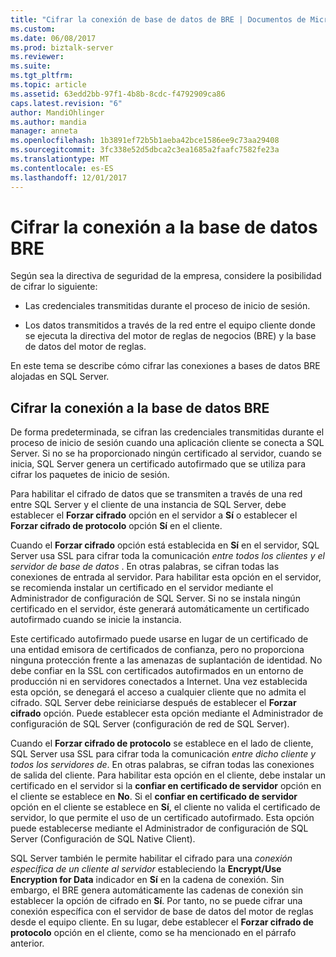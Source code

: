 ```yaml
---
title: "Cifrar la conexión de base de datos de BRE | Documentos de Microsoft"
ms.custom: 
ms.date: 06/08/2017
ms.prod: biztalk-server
ms.reviewer: 
ms.suite: 
ms.tgt_pltfrm: 
ms.topic: article
ms.assetid: 63edd2bb-97f1-4b8b-8cdc-f4792909ca86
caps.latest.revision: "6"
author: MandiOhlinger
ms.author: mandia
manager: anneta
ms.openlocfilehash: 1b3891ef72b5b1aeba42bce1586ee9c73aa29408
ms.sourcegitcommit: 3fc338e52d5dbca2c3ea1685a2faafc7582fe23a
ms.translationtype: MT
ms.contentlocale: es-ES
ms.lasthandoff: 12/01/2017
---
```

# <a name="encrypt-the-connection-to-the-bre-database"></a>Cifrar la conexión a la base de datos BRE
Según sea la directiva de seguridad de la empresa, considere la posibilidad de cifrar lo siguiente:  
  
-   Las credenciales transmitidas durante el proceso de inicio de sesión.  
  
-   Los datos transmitidos a través de la red entre el equipo cliente donde se ejecuta la directiva del motor de reglas de negocios (BRE) y la base de datos del motor de reglas.  
  
 En este tema se describe cómo cifrar las conexiones a bases de datos BRE alojadas en SQL Server.  
  
## <a name="encrypt-the-connection-to-the-bre-database"></a>Cifrar la conexión a la base de datos BRE
 De forma predeterminada, se cifran las credenciales transmitidas durante el proceso de inicio de sesión cuando una aplicación cliente se conecta a SQL Server. Si no se ha proporcionado ningún certificado al servidor, cuando se inicia, SQL Server genera un certificado autofirmado que se utiliza para cifrar los paquetes de inicio de sesión.  
  
 Para habilitar el cifrado de datos que se transmiten a través de una red entre SQL Server y el cliente de una instancia de SQL Server, debe establecer el **Forzar cifrado** opción en el servidor a **Sí** o establecer el **Forzar cifrado de protocolo** opción **Sí** en el cliente.  
  
 Cuando el **Forzar cifrado** opción está establecida en **Sí** en el servidor, SQL Server usa SSL para cifrar toda la comunicación *entre todos los clientes y el servidor de base de datos* . En otras palabras, se cifran todas las conexiones de entrada al servidor. Para habilitar esta opción en el servidor, se recomienda instalar un certificado en el servidor mediante el Administrador de configuración de SQL Server. Si no se instala ningún certificado en el servidor, éste generará automáticamente un certificado autofirmado cuando se inicie la instancia.  
  
 Este certificado autofirmado puede usarse en lugar de un certificado de una entidad emisora de certificados de confianza, pero no proporciona ninguna protección frente a las amenazas de suplantación de identidad. No debe confiar en la SSL con certificados autofirmados en un entorno de producción ni en servidores conectados a Internet. Una vez establecida esta opción, se denegará el acceso a cualquier cliente que no admita el cifrado. SQL Server debe reiniciarse después de establecer el **Forzar cifrado** opción. Puede establecer esta opción mediante el Administrador de configuración de SQL Server (configuración de red de SQL Server).  
  
 Cuando el **Forzar cifrado de protocolo** se establece en el lado de cliente, SQL Server usa SSL para cifrar toda la comunicación *entre dicho cliente y todos los servidores de*. En otras palabras, se cifran todas las conexiones de salida del cliente. Para habilitar esta opción en el cliente, debe instalar un certificado en el servidor si la **confiar en certificado de servidor** opción en el cliente se establece en **No**. Si el **confiar en certificado de servidor** opción en el cliente se establece en **Sí**, el cliente no valida el certificado de servidor, lo que permite el uso de un certificado autofirmado. Esta opción puede establecerse mediante el Administrador de configuración de SQL Server (Configuración de SQL Native Client).  
  
 SQL Server también le permite habilitar el cifrado para una *conexión específica de un cliente al servidor* estableciendo la **Encrypt/Use Encryption for Data** indicador en **Sí** en la cadena de conexión. Sin embargo, el BRE genera automáticamente las cadenas de conexión sin establecer la opción de cifrado en **Sí**. Por tanto, no se puede cifrar una conexión específica con el servidor de base de datos del motor de reglas desde el equipo cliente. En su lugar, debe establecer el **Forzar cifrado de protocolo** opción en el cliente, como se ha mencionado en el párrafo anterior.